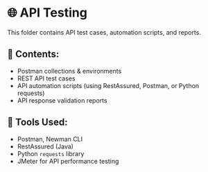 # 🌐 API Testing
This folder contains API test cases, automation scripts, and reports.

## 📌 Contents:
- Postman collections & environments
- REST API test cases
- API automation scripts (using RestAssured, Postman, or Python requests)
- API response validation reports

## 🚀 Tools Used:
- Postman, Newman CLI
- RestAssured (Java)
- Python `requests` library
- JMeter for API performance testing
